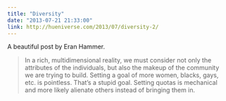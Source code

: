 ```yaml
---
title: "Diversity"
date: "2013-07-21 21:33:00"
link: http://hueniverse.com/2013/07/diversity-2/
---
```


A beautiful post by Eran Hammer.

> In a rich, multidimensional reality, we must consider not only the attributes of the individuals, but also the makeup of the community we are trying to build. Setting a goal of more women, blacks, gays, etc. is pointless. That’s a stupid goal. Setting quotas is mechanical and more likely alienate others instead of bringing them in.